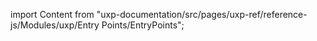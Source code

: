 
import Content from "uxp-documentation/src/pages/uxp-ref/reference-js/Modules/uxp/Entry Points/EntryPoints";

<Content query="product=photoshop"/>
